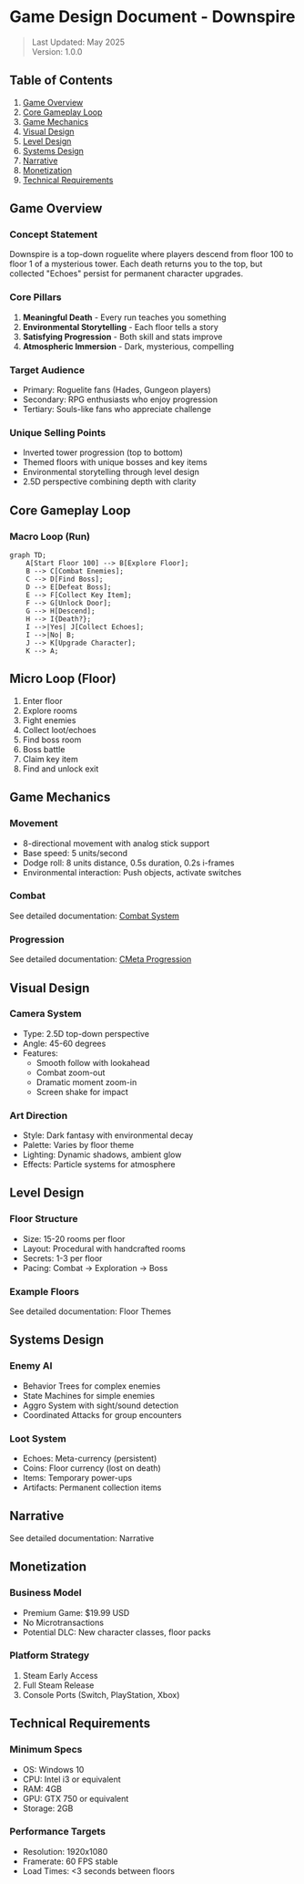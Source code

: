 # Game Design Document - Downspire

> Last Updated: May 2025  
> Version: 1.0.0

## Table of Contents

1. [Game Overview](#game-overview)
2. [Core Gameplay Loop](#core-gameplay-loop)
3. [Game Mechanics](#game-mechanics)
4. [Visual Design](#visual-design)
5. [Level Design](#level-design)
6. [Systems Design](#systems-design)
7. [Narrative](#narrative)
8. [Monetization](#monetization)
9. [Technical Requirements](#technical-requirements)

## Game Overview

### Concept Statement
Downspire is a top-down roguelite where players descend from floor 100 to floor 1 of a mysterious tower. Each death returns you to the top, but collected "Echoes" persist for permanent character upgrades.

### Core Pillars
1. **Meaningful Death** - Every run teaches you something
2. **Environmental Storytelling** - Each floor tells a story
3. **Satisfying Progression** - Both skill and stats improve
4. **Atmospheric Immersion** - Dark, mysterious, compelling

### Target Audience
- Primary: Roguelite fans (Hades, Gungeon players)
- Secondary: RPG enthusiasts who enjoy progression
- Tertiary: Souls-like fans who appreciate challenge

### Unique Selling Points
- Inverted tower progression (top to bottom)
- Themed floors with unique bosses and key items
- Environmental storytelling through level design
- 2.5D perspective combining depth with clarity

## Core Gameplay Loop

### Macro Loop (Run)
```mermaid
graph TD;
    A[Start Floor 100] --> B[Explore Floor];
    B --> C[Combat Enemies];
    C --> D[Find Boss];
    D --> E[Defeat Boss];
    E --> F[Collect Key Item];
    F --> G[Unlock Door];
    G --> H[Descend];
    H --> I{Death?};
    I -->|Yes| J[Collect Echoes];
    I -->|No| B;
    J --> K[Upgrade Character];
    K --> A;
```

## Micro Loop (Floor)
1. Enter floor
2. Explore rooms
3. Fight enemies
4. Collect loot/echoes
5. Find boss room
6. Boss battle
7. Claim key item
8. Find and unlock exit

## Game Mechanics

### Movement
- 8-directional movement with analog stick support
- Base speed: 5 units/second
- Dodge roll: 8 units distance, 0.5s duration, 0.2s i-frames
- Environmental interaction: Push objects, activate switches

### Combat
See detailed documentation: [Combat System](/docs/design/combat-system.md)

### Progression
See detailed documentation: [CMeta Progression](/docs/design/meta-progression.md)

## Visual Design

### Camera System
- Type: 2.5D top-down perspective
- Angle: 45-60 degrees
- Features:
    - Smooth follow with lookahead
    - Combat zoom-out
    - Dramatic moment zoom-in
    - Screen shake for impact

### Art Direction
- Style: Dark fantasy with environmental decay
- Palette: Varies by floor theme
- Lighting: Dynamic shadows, ambient glow
- Effects: Particle systems for atmosphere

## Level Design

### Floor Structure
- Size: 15-20 rooms per floor
- Layout: Procedural with handcrafted rooms
- Secrets: 1-3 per floor
- Pacing: Combat -> Exploration -> Boss

### Example Floors
See detailed documentation: Floor Themes

## Systems Design
### Enemy AI

- Behavior Trees for complex enemies
- State Machines for simple enemies
- Aggro System with sight/sound detection
- Coordinated Attacks for group encounters

### Loot System

- Echoes: Meta-currency (persistent)
- Coins: Floor currency (lost on death)
- Items: Temporary power-ups
- Artifacts: Permanent collection items

## Narrative

See detailed documentation: Narrative

## Monetization
### Business Model

- Premium Game: $19.99 USD
- No Microtransactions
- Potential DLC: New character classes, floor packs

### Platform Strategy

1. Steam Early Access
2. Full Steam Release
3. Console Ports (Switch, PlayStation, Xbox)

## Technical Requirements
### Minimum Specs

- OS: Windows 10
- CPU: Intel i3 or equivalent
- RAM: 4GB
- GPU: GTX 750 or equivalent
- Storage: 2GB

### Performance Targets

- Resolution: 1920x1080
- Framerate: 60 FPS stable
- Load Times: <3 seconds between floors

